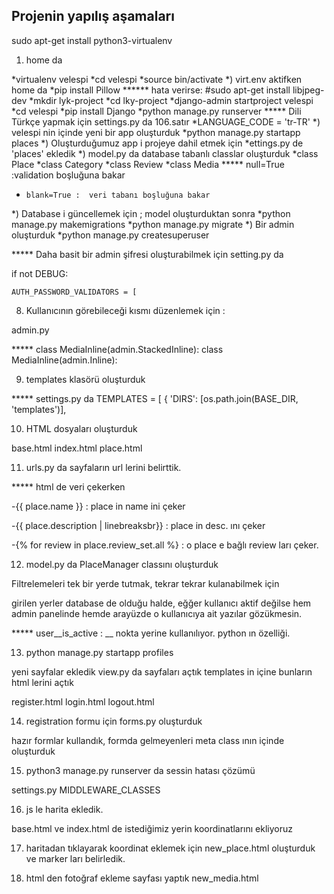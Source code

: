 
## Projenin yapılış aşamaları

sudo apt-get install python3-virtualenv



1) home da  

*virtualenv velespi
*cd velespi
*source bin/activate
*) virt.env aktifken home da
*pip install Pillow
****** hata verirse:    #sudo apt-get install libjpeg-dev
*mkdir lyk-project
*cd lky-project
*django-admin startproject velespi
*cd velespi
*pip install Django
*python manage.py runserver
*****  Dili Türkçe yapmak için settings.py da 106.satır
*LANGUAGE_CODE = 'tr-TR'
*) velespi nin içinde yeni bir app oluşturduk
*python manage.py startapp places
*) Oluşturduğumuz app i projeye dahil etmek için 
*ettings.py de   'places'  ekledik
*) model.py da database tabanlı classlar oluşturduk
*class Place
*class Category
*class Review
*class Media
*****  null=True :validation boşluğuna bakar
*     blank=True :  veri tabanı boşluğuna bakar 
*) Database i güncellemek için ; model oluşturduktan sonra 
*python manage.py makemigrations
*python manage.py migrate
*) Bir admin oluşturduk
*python manage.py createsuperuser

***** Daha basit bir admin şifresi oluşturabilmek için
setting.py da

if not DEBUG:

    AUTH_PASSWORD_VALIDATORS = [


8) Kullanıcının görebileceği kısmı düzenlemek için :

admin.py 

***** class MediaInline(admin.StackedInline):
      class MediaInline(admin.Inline):

9) templates klasörü oluşturduk 


***** settings.py da
TEMPLATES = [
    {
        'DIRS': [os.path.join(BASE_DIR, 'templates')],


10) HTML dosyaları oluşturduk

base.html
index.html
place.html 


11) urls.py da sayfaların url lerini belirttik.



***** html de veri çekerken

-{{ place.name }} : place in name ini çeker

-{{ place.description | linebreaksbr}}  : place in desc. ını çeker 

-{% for review in place.review_set.all %} : o place e bağlı review ları çeker.
 

12) model.py da PlaceManager classını oluşturduk

Filtrelemeleri tek bir yerde tutmak, tekrar tekrar kulanabilmek için

girilen yerler database de olduğu halde, eğğer kullanıcı aktif değilse hem admin panelinde hemde arayüzde o kullanıcıya ait yazılar gözükmesin.

***** user__is_active : __ nokta yerine kullanılıyor. python ın özelliği.


13) python manage.py startapp profiles

yeni sayfalar ekledik
view.py da sayfaları açtık
templates in içine bunların html lerini açtık

register.html
login.html
logout.html

14) registration formu için  forms.py oluşturduk

hazır formlar kullandık, formda gelmeyenleri meta class ının içinde oluşturduk


15) python3 manage.py runserver da sessin hatası çözümü

settings.py    MIDDLEWARE_CLASSES


16) js le harita ekledik.

base.html ve index.html de
istediğimiz yerin koordinatlarını ekliyoruz


17) haritadan tıklayarak koordinat eklemek için new_place.html oluşturduk ve marker ları belirledik.

18) html den fotoğraf ekleme sayfası yaptık
new_media.html 

